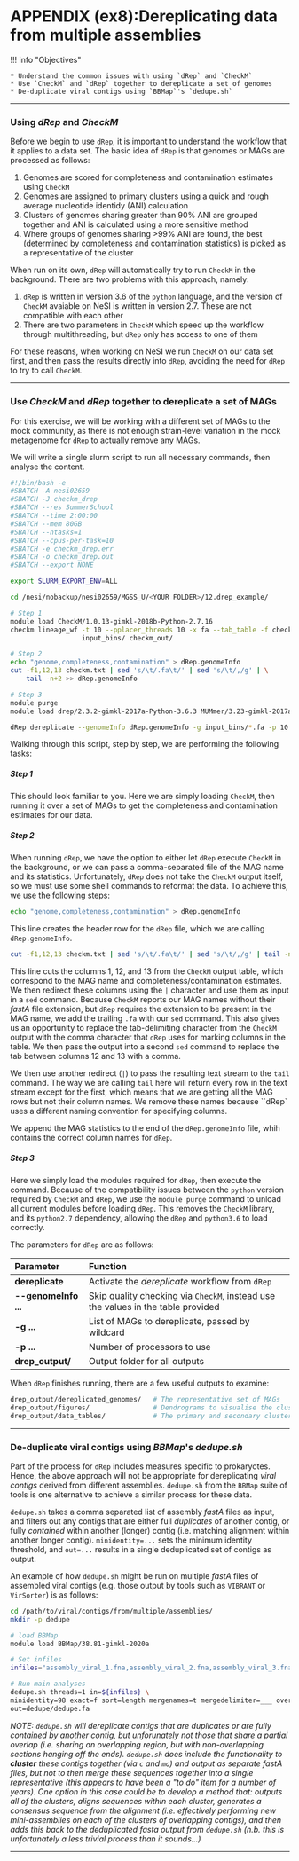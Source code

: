 # APPENDIX (ex8):Dereplicating data from multiple assemblies

!!! info "Objectives"

    * Understand the common issues with using `dRep` and `CheckM`
    * Use `CheckM` and `dRep` together to dereplicate a set of genomes
    * De-duplicate viral contigs using `BBMap`'s `dedupe.sh`

---

### Using *dRep* and *CheckM*

Before we begin to use `dRep`, it is important to understand the workflow that it applies to a data set. The basic idea of `dRep` is that genomes or MAGs are processed as follows:

1. Genomes are scored for completeness and contamination estimates using `CheckM`
1. Genomes are assigned to primary clusters using a quick and rough average nucleotide identidy (ANI) calculation
1. Clusters of genomes sharing greater than 90% ANI are grouped together and ANI is calculated using a more sensitive method
1. Where groups of genomes sharing >99% ANI are found, the best (determined by completeness and contamination statistics) is picked as a representative of the cluster

When run on its own, `dRep` will automatically try to run `CheckM` in the background. There are two problems with this approach, namely:

1. `dRep` is written in version 3.6 of the `python` language, and the version of `CheckM` avaiable on NeSI is written in version 2.7. These are not compatible with each other
1. There are two parameters in `CheckM` which speed up the workflow through multithreading, but `dRep` only has access to one of them

For these reasons, when working on NeSI we run `CheckM` on our data set first, and then pass the results directly into `dRep`, avoiding the need for `dRep` to try to call `CheckM`.

---

### Use *CheckM* and *dRep* together to dereplicate a set of MAGs

For this exercise, we will be working with a different set of MAGs to the mock community, as there is not enough strain-level variation in the mock metagenome for `dRep` to actually remove any MAGs.

We will write a single slurm script to run all necessary commands, then analyse the content.

```bash
#!/bin/bash -e
#SBATCH -A nesi02659
#SBATCH -J checkm_drep
#SBATCH --res SummerSchool
#SBATCH --time 2:00:00
#SBATCH --mem 80GB
#SBATCH --ntasks=1
#SBATCH --cpus-per-task=10
#SBATCH -e checkm_drep.err
#SBATCH -o checkm_drep.out
#SBATCH --export NONE

export SLURM_EXPORT_ENV=ALL

cd /nesi/nobackup/nesi02659/MGSS_U/<YOUR FOLDER>/12.drep_example/

# Step 1
module load CheckM/1.0.13-gimkl-2018b-Python-2.7.16
checkm lineage_wf -t 10 --pplacer_threads 10 -x fa --tab_table -f checkm.txt \
                  input_bins/ checkm_out/

# Step 2
echo "genome,completeness,contamination" > dRep.genomeInfo
cut -f1,12,13 checkm.txt | sed 's/\t/.fa\t/' | sed 's/\t/,/g' | \
    tail -n+2 >> dRep.genomeInfo

# Step 3
module purge
module load drep/2.3.2-gimkl-2017a-Python-3.6.3 MUMmer/3.23-gimkl-2017a

dRep dereplicate --genomeInfo dRep.genomeInfo -g input_bins/*.fa -p 10 drep_output/
```

Walking through this script, step by step, we are performing the following tasks:

##### Step 1

This should look familiar to you. Here we are simply loading `CheckM`, then running it over a set of MAGs to get the completeness and contamination estimates for our data.

##### Step 2

When running `dRep`, we have the option to either let `dRep` execute `CheckM` in the background, or we can pass a comma-separated file of the MAG name and its statistics. Unfortunately, `dRep` does not take the `CheckM` output itself, so we must use some shell commands to reformat the data. To achieve this, we use the following steps:

```bash
echo "genome,completeness,contamination" > dRep.genomeInfo
```

This line creates the header row for the `dRep` file, which we are calling `dRep.genomeInfo`.

```bash
cut -f1,12,13 checkm.txt | sed 's/\t/.fa\t/' | sed 's/\t/,/g' | tail -n+2 >> dRep.genomeInfo
```

This line cuts the columns 1, 12, and 13 from the `CheckM` output table, which correspond to the MAG name and completeness/contamination estimates. We then redirect these columns using the `|` character and use them as input in a `sed` command. Because `CheckM` reports our MAG names without their *fastA* file extension, but `dRep` requires the extension to be present in the MAG name, we add the trailing `.fa` with our `sed` command. This also gives us an opportunity to replace the tab-delimiting character from the `CheckM` output with the comma character that `dRep` uses for marking columns in the table. We then pass the output into a second `sed` command to replace the tab between columns 12 and 13 with a comma.

We then use another redirect (`|`) to pass the resulting text stream to the `tail` command. The way we are calling `tail` here will return every row in the text stream except for the first, which means that we are getting all the MAG rows but not their column names. We remove these names because ``dRep` uses a different naming convention for specifying columns.

We append the MAG statistics to the end of the `dRep.genomeInfo` file, whih contains the correct column names for `dRep`.

##### Step 3

Here we simply load the modules required for `dRep`, then execute the command. Because of the compatibility issues between the `python` version required by `CheckM` and `dRep`, we use the `module purge` command to unload all current modules before loading `dRep`. This removes the `CheckM` library, and its `python2.7` dependency, allowing the `dRep` and `python3.6` to load correctly.

The parameters for `dRep` are as follows:

|Parameter|Function|
|:---|:---|
|**dereplicate**|Activate the *dereplicate* workflow from `dRep`|
|**--genomeInfo ...**|Skip quality checking via `CheckM`, instead use the values in the table provided|
|**-g ...**|List of MAGs to dereplicate, passed by wildcard|
|**-p ...**|Number of processors to use|
|**drep_output/**|Output folder for all outputs|

When `dRep` finishes running, there are a few useful outputs to examine:

```bash
drep_output/dereplicated_genomes/   # The representative set of MAGs
drep_output/figures/                # Dendrograms to visualise the clustering of genomes
drep_output/data_tables/            # The primary and secondary clustering of the MAGs, and scoring information
```

---

### De-duplicate viral contigs using *BBMap*'s *dedupe.sh*

Part of the process for `dRep` includes measures specific to prokaryotes. Hence, the above approach will not be appropriate for dereplicating *viral contigs* derived from different assemblies. `dedupe.sh` from the `BBMap` suite of tools is one alternative to achieve a similar process for these data.

`dedupe.sh` takes a comma separated list of assembly *fastA* files as input, and filters out any contigs that are either full *duplicates* of another contig, or fully *contained* within another (longer) contig (i.e. matching alignment within another longer contig). `minidentity=...` sets the minimum identity threshold, and `out=...` results in a single deduplicated set of contigs as output.

An example of how `dedupe.sh` might be run on multiple *fastA* files of assembled viral contigs (e.g. those output by tools such as `VIBRANT` or `VirSorter`) is as follows:

```bash
cd /path/to/viral/contigs/from/multiple/assemblies/
mkdir -p dedupe

# load BBMap
module load BBMap/38.81-gimkl-2020a

# Set infiles
infiles="assembly_viral_1.fna,assembly_viral_2.fna,assembly_viral_3.fna,assembly_viral_4.fna"

# Run main analyses 
dedupe.sh threads=1 in=${infiles} \
minidentity=98 exact=f sort=length mergenames=t mergedelimiter=___ overwrite=t \
out=dedupe/dedupe.fa
```

*NOTE: `dedupe.sh` will dereplicate contigs that are duplicates or are fully contained by another contig, but unforunately not those that share a partial overlap (i.e. sharing an overlapping region, but with non-overlapping sections hanging off the ends). `dedupe.sh` does include the functionality to **cluster** these contigs together (via `c` and `mo`) and output as separate fastA files, but not to then merge these sequences together into a single representative (this appears to have been a "to do" item for a number of years). One option in this case could be to develop a method that: outputs all of the clusters, aligns sequences within each cluster, generates a consensus sequence from the alignment (i.e. effectively performing new mini-assemblies on each of the clusters of overlapping contigs), and then adds this back to the deduplicated fasta output from `dedupe.sh` (n.b. this is unfortunately a less trivial process than it sounds...)*

---
